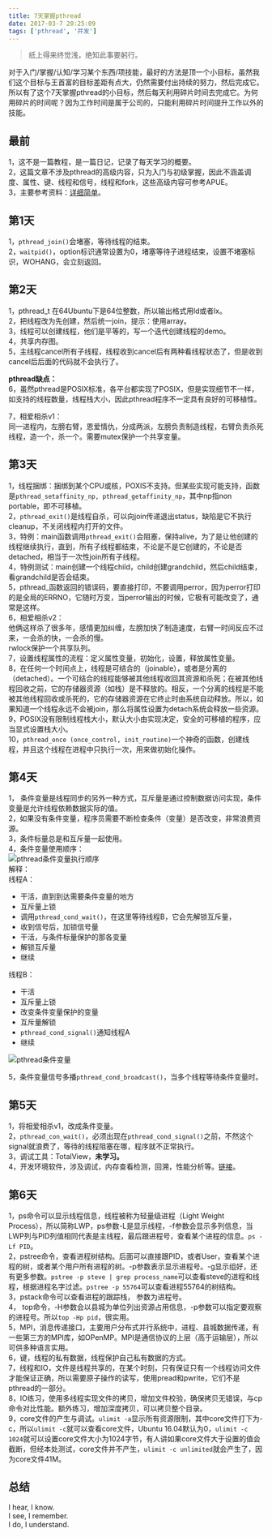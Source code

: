 ```yaml
---
title: 7天掌握pthread
date: 2017-03-7 20:25:09
tags: ['pthread', '并发']
---
```



> 纸上得来终觉浅，绝知此事要躬行。

对于入门/掌握/认知/学习某个东西/项技能，最好的方法是顶一个小目标，虽然我们这个目标与王首富的目标差距有点大，仍然需要付出持续的努力，然后完成它。所以有了这个7天掌握pthread的小目标，然后每天利用碎片时间去完成它。为何用碎片的时间呢？因为工作时间是属于公司的，只能利用碎片时间提升工作以外的技能。

<!--more-->

最前
---

1，这不是一篇教程，是一篇日记，记录了每天学习的概要。  
2，这篇文章不涉及pthread的高级内容，只为入门与初级掌握，因此不涵盖调度、属性、键、线程和信号，线程和fork，这些高级内容可参考APUE。  
3，主要参考资料：[详细简单](https://computing.llnl.gov/tutorials/pthreads/)。

第1天
---

1，`pthread_join()`会堵塞，等待线程的结束。  
2，`waitpid()`，option标识通常设置为0，堵塞等待子进程结束，设置不堵塞标识，WOHANG，会立刻返回。

第2天
---

1，pthread_t 在64Ubuntu下是64位整数，所以输出格式用ld或者lx。  
2，把线程改为先创建，然后统一join，提示：使用array。  
3，线程可以创建线程，他们是平等的，写一个迭代创建线程的demo。  
4，共享内存图。  
5，主线程cancel所有子线程，线程收到cancel后有两种看线程状态了，但是收到cancel后后面的代码就不会执行了。

**pthread缺点：**  
6，虽然pthread是POSIX标准，各平台都实现了POSIX，但是实现细节不一样，如支持的线程数量，线程栈大小，因此pthread程序不一定具有良好的可移植性。

7，相爱相杀v1：  
同一进程内，左膀右臂，恩爱情仇，分成两派，左膀负责制造线程，右臂负责杀死线程，造一个，杀一个。需要mutex保护一个共享变量。

第3天
---

1，线程捆绑：捆绑到某个CPU或核，POXIS不支持。但某些实现可能支持，函数是`pthread_setaffinity_np, pthread_getaffinity_np`，其中np指non portable，即不可移植。  
2，`pthread_exit()`是线程自杀，可以向join传递退出status，缺陷是它不执行cleanup，不关闭线程内打开的文件。  
3，特例：main函数调用`pthread_exit()`会阻塞，保持alive，为了是让他创建的线程继续执行，直到，所有子线程都结束，不论是不是它创建的，不论是否detached，相当于一次性join所有子线程。  
4，特例测试：main创建一个线程child，child创建grandchild，然后child结束，看grandchild是否会结束。  
5，pthread_函数返回的错误码，要直接打印，不要调用perror，因为perror打印的是全局的ERRNO，它随时万变，当perror输出的时候，它极有可能改变了，通常是这样。  
6，相爱相杀v2：  
他俩这样杀了很多年，感情更加纠缠，左膀加快了制造速度，右臂一时间反应不过来，一会杀的快，一会杀的慢。  
rwlock保护一个共享队列。  
7，设置线程属性的流程：定义属性变量，初始化，设置，释放属性变量。  
8，在任何一个时间点上，线程是可结合的（joinable），或者是分离的（detached）。一个可结合的线程能够被其他线程收回其资源和杀死；在被其他线程回收之前，它的存储器资源（如栈）是不释放的。相反，一个分离的线程是不能被其他线程回收或杀死的，它的存储器资源在它终止时由系统自动释放。所以，如果知道一个线程永远不会被join，那么将属性设置为detach系统会释放一些资源。  
9，POSIX没有限制线程栈大小，默认大小由实现决定，安全的可移植的程序，应当显式设置栈大小。  
10，`pthread_once (once_control, init_routine)`一个神奇的函数，创建线程，并且这个线程在进程中只执行一次，用来做初始化操作。

第4天
---

1， 条件变量是线程同步的另外一种方式，互斥量是通过控制数据访问实现，条件变量是允许线程依赖数据实际的值。  
2，如果没有条件变量，程序员需要不断检查条件（变量）是否改变，非常浪费资源。  
3，条件标量总是和互斥量一起使用。  
4，条件变量使用顺序：  
![pthread条件变量执行顺序](http://img.lessisbetter.site/pthread_cond_2.png)  
解释：  
线程A：

* 干活，直到到达需要条件变量的地方
* 互斥量上锁
* 调用`pthread_cond_wait()`，在这里等待线程B，它会先解锁互斥量，
* 收到信号后，加锁信号量
* 干活，与条件标量保护的那各变量
* 解锁互斥量
* 继续

线程B：

* 干活
* 互斥量上锁
* 改变条件变量保护的变量
* 互斥量解锁
* `pthread_cond_signal()`通知线程A
* 继续

![pthread条件变量](http://img.lessisbetter.site/pthread_cond.png-own)

5，条件变量信号多播`pthread_cond_broadcast()`，当多个线程等待条件变量时。

第5天
---

1，将相爱相杀v1，改成条件变量。  
2，`pthread_con_wait()`，必须出现在`pthread_cond_signal()`之前，不然这个signal就浪费了，等待的线程阻塞在哪，程序就不正常执行。  
3，调试工具：TotalView，**未学习。**  
4，开发环境软件，涉及调试，内存查看检测，回溯，性能分析等。[链接](https://hpc.llnl.gov/software/development-environment-software)。

第6天
---

1，ps命令可以显示线程信息，线程被称为轻量级进程（Light Weight Process），所以简称LWP，ps参数-L是显示线程，-f参数会显示多列信息，当LWP列与PID列值相同代表是主线程，最后跟进程号，查看某个进程的信息。`ps -Lf PID`。  
2，pstree命令，查看进程树结构。后面可以直接跟PID，或者User，查看某个进程的树，或者某个用户所有进程的树。-p参数表示显示进程号。-g显示组好，还有更多参数。`pstree -p steve | grep process_name`可以查看steve的进程和线程，根据进程名字过滤。`pstree -p 55764`可以查看进程55764的树结构。  
3，pstack命令可以查看进程的跟踪栈， 参数为进程号。  
4， top命令，-H参数会以县城为单位列出资源占用信息，-p参数可以指定要观察的进程号。所以`top -Hp pid`，很实用。  
5，MPI，消息传递接口，主要用户分布式并行系统中，进程、县城数据传递，有一些第三方的MPI库，如OPenMP。MPI是通信协议的上层（高于运输层），所以可供多种语言实用。  
6，键，线程的私有数据，线程保护自己私有数据的方式。  
7，线程和IO，文件是线程共享的，在某个时刻，只有保证只有一个线程访问文件才能保证正确，所以需要原子操作的读写，使用pread和pwrite，它们不是pthread的一部分。  
8，IO练习，使用多线程实现文件的拷贝，增加文件校验，确保拷贝无错误，与cp命令对比性能。额外练习，增加深度拷贝，可以拷贝整个目录。  
9，core文件的产生与调试。`ulimit -a`显示所有资源限制，其中core文件打下为-c，所以`ulimit -c`就可以查看core文件，Ubuntu 16.04默认为0，`ulimit -c 1024`就可以设置core文件大小为1024字节，有人讲如果core文件大于设置的值会截断，但经本处测试，core文件并不产生，`ulimit -c unlimited`就会产生了，因为core文件41M。

总结
---

I hear, I know.  
I see, I remember.  
I do, I understand.